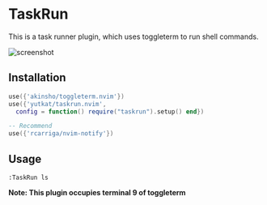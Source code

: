 # TaskRun

This is a task runner plugin, which uses toggleterm to run shell commands.

![screenshot](https://user-images.githubusercontent.com/8683947/154804528-8fe917c0-3f98-4718-9d41-594d074c750b.png)

## Installation

```lua
use({'akinsho/toggleterm.nvim'})
use({'yutkat/taskrun.nvim',
  config = function() require("taskrun").setup() end})

-- Recommend
use({'rcarriga/nvim-notify'})
```

## Usage

```
:TaskRun ls
```

**Note: This plugin occupies terminal 9 of toggleterm**
